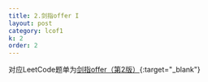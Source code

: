 ```yaml
---
title: 2.剑指offer I
layout: post
category: lcof1
k: 2
order: 2
---
```


对应LeetCode题单为[剑指offer（第2版）](https://leetcode-cn.com/problemset/all/?page=1&listId=xb9nqhhg){:target="_blank"}